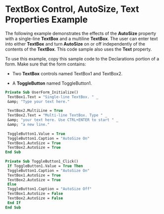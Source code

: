 
# TextBox Control, AutoSize, Text Properties Example

The following example demonstrates the effects of the  **AutoSize** property with a single-line **TextBox** and a multiline **TextBox**. The user can enter text into either **TextBox** and turn **AutoSize** on or off independently of the contents of the **TextBox**. This code sample also uses the **Text** property.

To use this example, copy this sample code to the Declarations portion of a form. Make sure that the form contains:




- Two  **TextBox** controls named TextBox1 and TextBox2.
    
- A  **ToggleButton** named ToggleButton1.
    




```vb
Private Sub UserForm_Initialize() 
 TextBox1.Text = "Single-line TextBox. " _ 
 &amp; "Type your text here." 
 
 TextBox2.MultiLine = True 
 TextBox2.Text = "Multi-line TextBox. Type " _ 
 &amp; "your text here. Use CTRL+ENTER to start " _ 
 &amp; "a new line." 
 
 ToggleButton1.Value = True 
 ToggleButton1.Caption = "AutoSize On" 
 TextBox1.AutoSize = True 
 TextBox2.AutoSize = True 
End Sub 
 
Private Sub ToggleButton1_Click() 
 If ToggleButton1.Value = True Then 
 ToggleButton1.Caption = "AutoSize On" 
 TextBox1.AutoSize = True 
 TextBox2.AutoSize = True 
 Else 
 ToggleButton1.Caption = "AutoSize Off" 
 TextBox1.AutoSize = False 
 TextBox2.AutoSize = False 
 End If 
End Sub
```

